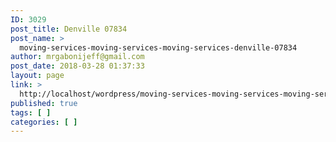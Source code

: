 ```yaml
---
ID: 3029
post_title: Denville 07834
post_name: >
  moving-services-moving-services-moving-services-denville-07834
author: mrgabonijeff@gmail.com
post_date: 2018-03-28 01:37:33
layout: page
link: >
  http://localhost/wordpress/moving-services-moving-services-moving-services-denville-07834/
published: true
tags: [ ]
categories: [ ]
---
```

